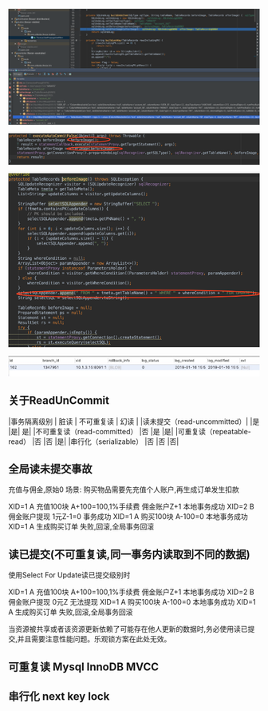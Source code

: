 
![Undo入口](./images/fescar/undo-in.png)

![Undo镜像生成](./images/fescar/undo-image.png)

![Undo前置镜像](./images/fescar/undo-before.png)

![Undo存储格式](./images/fescar/undo-log.png)

## 关于ReadUnCommit

|事务隔离级别	| 脏读 |	不可重复读	| 幻读 |
|读未提交（read-uncommitted）|	|是	|是|	是|
|不可重复读（read-committed）	|否	|是	|是|
|可重复读（repeatable-read）	|否	|否	|是|
|串行化（serializable）	|否	|否	|否|

## 全局读未提交事故

充值与佣金,原始0
场景: 购买物品需要先充值个人账户,再生成订单发生扣款

XID=1 A 充值100块 A+100=100,1%手续费 佣金账户Z+1 本地事务成功
XID=2 B 佣金账户提现 1元Z-1=0 事务成功
XID=1 A 购买100块 A-100=0 本地事务成功
XID=1 A 生成购买订单 失败,回滚,全局事务回滚

## 读已提交(不可重复读,同一事务内读取到不同的数据)

使用Select For Update读已提交级别时

XID=1 A 充值100块 A+100=100,1%手续费 佣金账户Z+1 本地事务成功
XID=2 B 佣金账户提现 0元Z 无法提现
XID=1 A 购买100块 A-100=0 本地事务成功
XID=1 A 生成购买订单 失败,回滚,全局事务回滚

当资源被共享或者该资源更新依赖了可能存在他人更新的数据时,务必使用读已提交,并且需要注意性能问题。乐观锁方案在此处无效。

## 可重复读 Mysql InnoDB MVCC


## 串行化 next key lock

